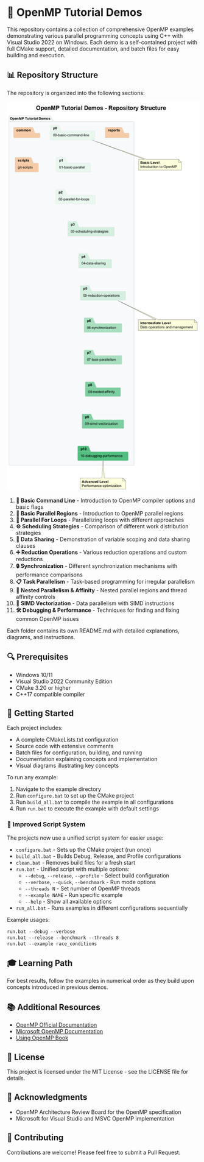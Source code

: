 # 🧩 OpenMP Tutorial Demos

This repository contains a collection of comprehensive OpenMP examples demonstrating various parallel programming concepts using C++ with Visual Studio 2022 on Windows. Each demo is a self-contained project with full CMake support, detailed documentation, and batch files for easy building and execution.

## 📊 Repository Structure

The repository is organized into the following sections:

![Repository Structure](./assets/repository_structure.png)

1. **🔰 Basic Command Line** - Introduction to OpenMP compiler options and basic flags
2. **🔄 Basic Parallel Regions** - Introduction to OpenMP parallel regions
3. **🔁 Parallel For Loops** - Parallelizing loops with different approaches
4. **⚙️ Scheduling Strategies** - Comparison of different work distribution strategies
5. **💾 Data Sharing** - Demonstration of variable scoping and data sharing clauses
6. **➕ Reduction Operations** - Various reduction operations and custom reductions
7. **🔒 Synchronization** - Different synchronization mechanisms with performance comparisons
8. **📋 Task Parallelism** - Task-based programming for irregular parallelism
9. **🧵 Nested Parallelism & Affinity** - Nested parallel regions and thread affinity controls
10. **🚀 SIMD Vectorization** - Data parallelism with SIMD instructions
11. **🛠️ Debugging & Performance** - Techniques for finding and fixing common OpenMP issues

Each folder contains its own README.md with detailed explanations, diagrams, and instructions.

## 🔍 Prerequisites

- Windows 10/11
- Visual Studio 2022 Community Edition
- CMake 3.20 or higher
- C++17 compatible compiler

## 🚀 Getting Started

Each project includes:

- A complete CMakeLists.txt configuration
- Source code with extensive comments
- Batch files for configuration, building, and running
- Documentation explaining concepts and implementation
- Visual diagrams illustrating key concepts

To run any example:

1. Navigate to the example directory
2. Run `configure.bat` to set up the CMake project
3. Run `build_all.bat` to compile the example in all configurations
4. Run `run.bat` to execute the example with default settings

### 📜 Improved Script System

The projects now use a unified script system for easier usage:

- `configure.bat` - Sets up the CMake project (run once)
- `build_all.bat` - Builds Debug, Release, and Profile configurations
- `clean.bat` - Removes build files for a fresh start
- `run.bat` - Unified script with multiple options:
  - `--debug`, `--release`, `--profile` - Select build configuration
  - `--verbose`, `--quick`, `--benchmark` - Run mode options
  - `--threads N` - Set number of OpenMP threads
  - `--example NAME` - Run specific example
  - `--help` - Show all available options
- `run_all.bat` - Runs examples in different configurations sequentially

Example usages:
```
run.bat --debug --verbose
run.bat --release --benchmark --threads 8
run.bat --example race_conditions
```

## 🎓 Learning Path

For best results, follow the examples in numerical order as they build upon concepts introduced in previous demos.

## 📚 Additional Resources

- [OpenMP Official Documentation](https://www.openmp.org/resources/refguides/)
- [Microsoft OpenMP Documentation](https://docs.microsoft.com/en-us/cpp/parallel/openmp/openmp-in-visual-cpp)
- [Using OpenMP Book](https://mitpress.mit.edu/books/using-openmp)

## 📝 License

This project is licensed under the MIT License - see the LICENSE file for details.

## 🙏 Acknowledgments

- OpenMP Architecture Review Board for the OpenMP specification
- Microsoft for Visual Studio and MSVC OpenMP implementation

## 🤝 Contributing

Contributions are welcome! Please feel free to submit a Pull Request.
